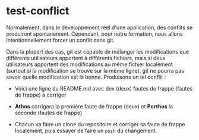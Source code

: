 # test-conflict

Normalement, dans le développement réel d'une application, des conflits se produiront spontanément. 
Cependant, pour notre formation, nous allons intentionnellement forcer un conflit dans git.

Dans la plupart des cas, git est capable de mélanger les modifications que différents utilisateurs 
apportent à différents fichiers, mais si deux utilisateurs apportent des modifications au même fichier 
localement (surtout si la modification se trouve sur la même ligne), git ne pourra pas savoir quelle 
modification est la bonne. Produisons un tel conflit :

- Voici une ligne du README.md avec dex (deux) fautes de frappe (fautes de frappe) à corriger

- **Athos** corrigera la première faute de frappe (deux) et **Porthos** la seconde (fautes de frappe) 

- Chacun va faire un clone du repositoire et corriger sa faute de frappe localement, puis essayer de 
faire un `push` du changement. 
